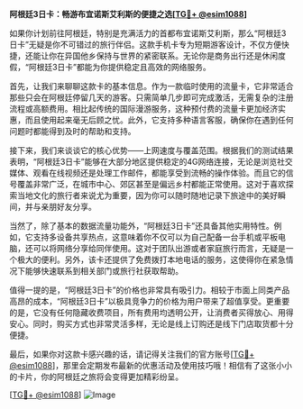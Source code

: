 **阿根廷3日卡：畅游布宜诺斯艾利斯的便捷之选[[TG💪+ @esim1088](https://t.me/s/esim1088)]**

如果你计划前往阿根廷，特别是充满活力的首都布宜诺斯艾利斯，那么“阿根廷3日卡”无疑是你不可错过的旅行伴侣。这款手机卡专为短期游客设计，不仅方便快捷，还能让你在异国他乡保持与世界的紧密联系。无论你是商务出行还是休闲度假，“阿根廷3日卡”都能为你提供稳定且高效的网络服务。

首先，让我们来聊聊这款卡的基本信息。作为一款临时使用的流量卡，它非常适合那些只会在阿根廷停留几天的游客。只需简单几步即可完成激活，无需复杂的注册流程或高额费用。相比起传统的国际漫游服务，这种预付费的流量卡更加经济实惠，而且使用起来毫无后顾之忧。此外，它支持多种语言客服，确保你在遇到任何问题时都能得到及时的帮助和支持。

接下来，我们来谈谈它的核心优势——上网速度与覆盖范围。根据我们的测试结果表明，“阿根廷3日卡”能够在大部分地区提供稳定的4G网络连接，无论是浏览社交媒体、观看在线视频还是处理工作邮件，都能享受到流畅的操作体验。而且它的信号覆盖非常广泛，在城市中心、郊区甚至是偏远乡村都能正常使用。这对于喜欢探索当地文化的旅行者来说尤为重要，因为你可以随时随地记录下旅途中的美好瞬间，并与亲朋好友分享。

当然了，除了基本的数据流量功能外，“阿根廷3日卡”还具备其他实用特性。例如，它支持多设备共享热点，这意味着你不仅可以为自己配备一台手机或平板电脑，还可以将网络分享给同伴使用。这对于团队出游或者家庭旅行而言，无疑是一个极大的便利。另外，该卡还提供了免费拨打本地电话的服务，这使得你在紧急情况下能够快速联系到相关部门或旅行社获取帮助。

值得一提的是，“阿根廷3日卡”的价格也非常具有吸引力。相较于市面上同类产品高昂的成本，“阿根廷3日卡”以极具竞争力的价格为用户带来了超值享受。更重要的是，它没有任何隐藏收费项目，所有费用均透明公开，让消费者买得放心、用得安心。同时，购买方式也非常灵活多样，无论是线上订购还是线下门店取货都十分便捷。

最后，如果你对这款卡感兴趣的话，请记得关注我们的官方账号[[TG💪+ @esim1088](https://t.me/s/esim1088)]，那里会定期发布最新的优惠活动及使用技巧哦！相信有了这张小小的卡片，你的阿根廷之旅将会变得更加精彩纷呈。

[[TG💪+ @esim1088](https://t.me/s/esim1088)] ![Image](https://i.postimg.cc/4NQfJmqS/Snipaste-2025-05-13-00-14-12.png)